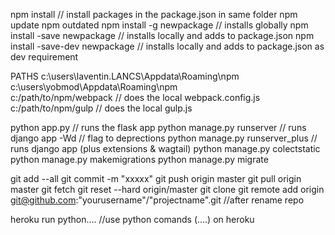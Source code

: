 npm install // install packages in the package.json in same folder
npm update
npm outdated
npm install -g newpackage  // installs globally
npm install -save newpackage  // installs locally and adds to package.json
npm install -save-dev newpackage  // installs locally and adds to package.json as dev requirement

PATHS
c:\users\laventin.LANCS\Appdata\Roaming\npm\
c:\users\yobmod\Appdata\Roaming\npm\
c:/path/to/npm/webpack      //  does the local webpack.config.js
c:/path/to/npm/gulp         //  does the local gulp.js



python app.py   // runs the flask app
python manage.py runserver   // runs django app         -Wd   // flag to deprections
python manage.py runserver_plus   // runs django app (plus extensions & wagtail)
python manage.py colectstatic
python manage.py makemigrations
python manage.py migrate


git add --all
git commit -m "xxxxx"
git push origin master
git pull origin master
git fetch
git reset --hard origin/master
git clone
git remote add origin git@github.com:"yourusername"/"projectname".git   //after rename repo 


heroku run python....    //use python comands (....) on heroku
